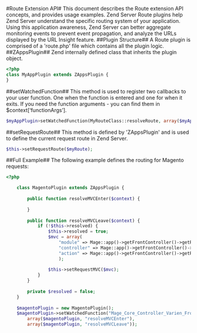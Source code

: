 #Route Extension API#
This document describes the Route extension API concepts, and provides usage examples.
Zend Server Route plugins help Zend Server understand the specific routing system of your application. Using this application awareness, Zend Server can better aggregate monitoring events to prevent event propagation, and analyze the URLs displayed by the URL Insight feature. 
##Plugin Structure##
A Route plugin is comprised of a 'route.php' file which contains all the plugin logic. 
##ZAppsPlugin##
Zend internally defined class that inherits the plugin object.
```php
<?php
class MyAppPlugin extends ZAppsPlugin {
}
```
##setWatchedFunction##
This method is used to register two callbacks to your user function. One when the function is entered and one for when it exits.
If you need the function arguments - you can find them in $context[‘functionArgs’].
```php
$myAppPlugin>setWatchedFunction(MyRouteClass::resolveRoute, array($myAppPlugin, ‘resolveRouteEnter’), array($myAppPlugin, ‘resolveRouteLeave’);
```
##setRequestRoute##
This method is defined by 'ZAppsPlugin' and is used to define the current request route in Zend Server. 
```php
$this->setRequestRoute($myRoute);
```
##Full Example##
The following example defines the routing for Magento requests:
```php
<?php

	class MagentoPlugin extends ZAppsPlugin {
		
		public function resolveMVCEnter($context) {
			
		}
		
		public function resolveMVCLeave($context) {
			if (!$this->resolved) {
				$this->resolved = true;	
				$mvc = array(					
					"module" => Mage::app()->getFrontController()->getRequest()->getModuleName(),
					"controller" => Mage::app()->getFrontController()->getRequest()->getControllerName(),
					"action" => Mage::app()->getFrontController()->getRequest()->getActionName()
					);
										
				$this->setRequestMVC($mvc);		
			}
		}		
		
		private $resolved = false;
	}
	
	$magentoPlugin = new MagentoPlugin();
	$magentoPlugin->setWatchedFunction("Mage_Core_Controller_Varien_Front::dispatch", 
		array($magentoPlugin, "resolveMVCEnter"), 
		array($magentoPlugin, "resolveMVCLeave"));
```
